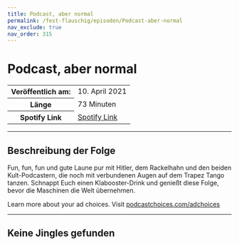 ```yaml
---
title: Podcast, aber normal
permalink: /fest-flauschig/episoden/Podcast-aber-normal
nav_exclude: true
nav_order: 315
---
```


# Podcast, aber normal
<table class="resp-table dcf-table dcf-table-responsive dcf-table-bordered dcf-table-striped dcf-w-100%">
                    <tbody>
                        <tr>
                            <th scope="row">Veröffentlich am:</th>
                            <td data-label="Veröffentlich am:">10. April 2021</td>
                        </tr>
                        <tr>
                            <th scope="row">Länge </th>
                            <td data-label="Länge ">73 Minuten</td>
                        </tr><tr>
                                <th scope="row">Spotify Link</th>
                                <td data-label="Spotify Link"><a href="https://open.spotify.com/episode/2z1BzZu1PQFcuLa3LtbU90">Spotify Link</a></td>
                            </tr></tbody>
                </table>

***

## Beschreibung der Folge

<div>
<p>Fun, fun, fun und gute Laune pur mit Hitler, dem Rackelhahn und den beiden Kult-Podcastern, die noch mit verbundenen Augen auf dem Trapez Tango tanzen. Schnappt Euch einen Klabooster-Drink und genießt diese Folge, bevor die Maschinen die Welt übernehmen.</p><p> </p><p>Learn more about your ad choices. Visit <a href="https://podcastchoices.com/adchoices">podcastchoices.com/adchoices</a></p>  
</div>

***

## Keine Jingles gefunden
